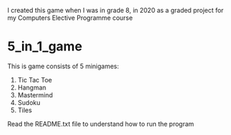 I created this game when I was in grade 8, in 2020 as a graded project for my Computers Elective Programme course

# 5_in_1_game
This is game consists of 5 minigames: 
  1. Tic Tac Toe 
  2. Hangman
  3. Mastermind
  4. Sudoku
  5. Tiles

Read the README.txt file to understand how to run the program
